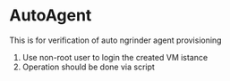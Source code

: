 # AutoAgent
This is for verification of auto ngrinder agent provisioning

 1. Use non-root user to login the created VM istance
 2. Operation should be done via script
